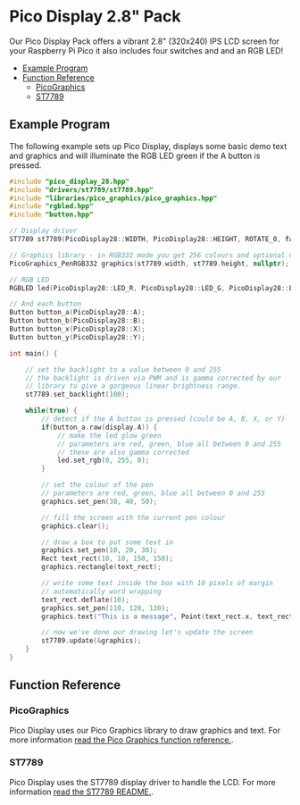 # Pico Display 2.8" Pack <!-- omit in toc -->

Our Pico Display Pack offers a vibrant 2.8" (320x240) IPS LCD screen for your Raspberry Pi Pico it also includes four switches and and an RGB LED!

- [Example Program](#example-program)
- [Function Reference](#function-reference)
  - [PicoGraphics](#picographics)
  - [ST7789](#st7789)

## Example Program

The following example sets up Pico Display, displays some basic demo text and graphics and will illuminate the RGB LED green if the A button is pressed.

```c++
#include "pico_display_28.hpp"
#include "drivers/st7789/st7789.hpp"
#include "libraries/pico_graphics/pico_graphics.hpp"
#include "rgbled.hpp"
#include "button.hpp"

// Display driver
ST7789 st7789(PicoDisplay28::WIDTH, PicoDisplay28::HEIGHT, ROTATE_0, false, get_spi_pins(BG_SPI_FRONT));

// Graphics library - in RGB332 mode you get 256 colours and optional dithering for 75K RAM.
PicoGraphics_PenRGB332 graphics(st7789.width, st7789.height, nullptr);

// RGB LED
RGBLED led(PicoDisplay28::LED_R, PicoDisplay28::LED_G, PicoDisplay28::LED_B);

// And each button
Button button_a(PicoDisplay28::A);
Button button_b(PicoDisplay28::B);
Button button_x(PicoDisplay28::X);
Button button_y(PicoDisplay28::Y);

int main() {

    // set the backlight to a value between 0 and 255
    // the backlight is driven via PWM and is gamma corrected by our
    // library to give a gorgeous linear brightness range.
    st7789.set_backlight(100);

    while(true) {
        // detect if the A button is pressed (could be A, B, X, or Y)
        if(button_a.raw(display.A)) {
            // make the led glow green
            // parameters are red, green, blue all between 0 and 255
            // these are also gamma corrected
            led.set_rgb(0, 255, 0);
        }

        // set the colour of the pen
        // parameters are red, green, blue all between 0 and 255
        graphics.set_pen(30, 40, 50);

        // fill the screen with the current pen colour
        graphics.clear();

        // draw a box to put some text in
        graphics.set_pen(10, 20, 30);
        Rect text_rect(10, 10, 150, 150);
        graphics.rectangle(text_rect);

        // write some text inside the box with 10 pixels of margin
        // automatically word wrapping
        text_rect.deflate(10);
        graphics.set_pen(110, 120, 130);
        graphics.text("This is a message", Point(text_rect.x, text_rect.y), text_rect.w);

        // now we've done our drawing let's update the screen
        st7789.update(&graphics);
    }
}
```

## Function Reference

### PicoGraphics

Pico Display uses our Pico Graphics library to draw graphics and text. For more information [read the Pico Graphics function reference.](../pico_graphics/README.md#function-reference).

### ST7789

Pico Display uses the ST7789 display driver to handle the LCD. For more information [read the ST7789 README.](../../drivers/st7789/README.md).
